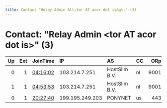 ```yaml
---
title: Contact "Relay Admin &lt;tor AT acor dot is&gt;" (3)
---
```


# Contact: "Relay Admin &lt;tor AT acor dot is&gt;" (3)

|   Up |   Ext | JoinTime                                                                                              | IP              | AS            | CC   |   ORp |   Dirp | OS    | Version   | Nickname   |   eFamMembers |
|-----:|------:|:------------------------------------------------------------------------------------------------------|:----------------|:--------------|:-----|------:|-------:|:------|:----------|:-----------|--------------:|
|    0 |     1 | [04:16:02](https://nusenu.github.io/OrNetStats/w/relay/AD65E694783BF6E09D645705F36F2E2E18C50183.html) | 103.214.7.251   | HostSlim B.V. | nl   |  9001 |     80 | Linux | 0.4.5.10  | amarus     |             1 |
|    1 |     1 | [04:53:53](https://nusenu.github.io/OrNetStats/w/relay/2896FE3BC9FD6906D6BB753517771A01D358864C.html) | 103.214.7.251   | HostSlim B.V. | nl   |  9001 |     80 | Linux | 0.4.5.10  | amarus     |             3 |
|    0 |     1 | [20:27:40](https://nusenu.github.io/OrNetStats/w/relay/8007875E8862844CC1BB3DD5E7B1BAE443831C3A.html) | 199.195.249.203 | PONYNET       | us   |   443 |      0 | Linux | 0.4.6.10  | acerbus    |             1 |
